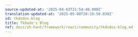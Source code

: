 ```yaml
---
source-updated-at: '2025-04-03T21:54:40.000Z'
translation-updated-at: '2025-05-08T20:18:50.030Z'
id: tkdodos-blog
title: TkDodo's Blog
ref: docs/zh-hant/framework/react/community/tkdodos-blog.md
---
```

